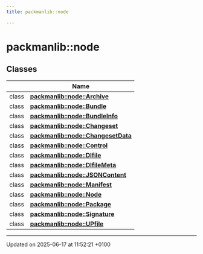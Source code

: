 ```yaml
---
title: packmanlib::node

---
```


# packmanlib::node



## Classes

|                | Name           |
| -------------- | -------------- |
| class | **[packmanlib::node::Archive](classpackmanlib_1_1node_1_1_archive.md)**  |
| class | **[packmanlib::node::Bundle](classpackmanlib_1_1node_1_1_bundle.md)**  |
| class | **[packmanlib::node::BundleInfo](classpackmanlib_1_1node_1_1_bundle_info.md)**  |
| class | **[packmanlib::node::Changeset](classpackmanlib_1_1node_1_1_changeset.md)**  |
| class | **[packmanlib::node::ChangesetData](classpackmanlib_1_1node_1_1_changeset_data.md)**  |
| class | **[packmanlib::node::Control](classpackmanlib_1_1node_1_1_control.md)**  |
| class | **[packmanlib::node::Dlfile](classpackmanlib_1_1node_1_1_dlfile.md)**  |
| class | **[packmanlib::node::DlfileMeta](classpackmanlib_1_1node_1_1_dlfile_meta.md)**  |
| class | **[packmanlib::node::JSONContent](classpackmanlib_1_1node_1_1_j_s_o_n_content.md)**  |
| class | **[packmanlib::node::Manifest](classpackmanlib_1_1node_1_1_manifest.md)**  |
| class | **[packmanlib::node::Node](classpackmanlib_1_1node_1_1_node.md)**  |
| class | **[packmanlib::node::Package](classpackmanlib_1_1node_1_1_package.md)**  |
| class | **[packmanlib::node::Signature](classpackmanlib_1_1node_1_1_signature.md)**  |
| class | **[packmanlib::node::UPfile](classpackmanlib_1_1node_1_1_u_pfile.md)**  |






-------------------------------

Updated on 2025-06-17 at 11:52:21 +0100
